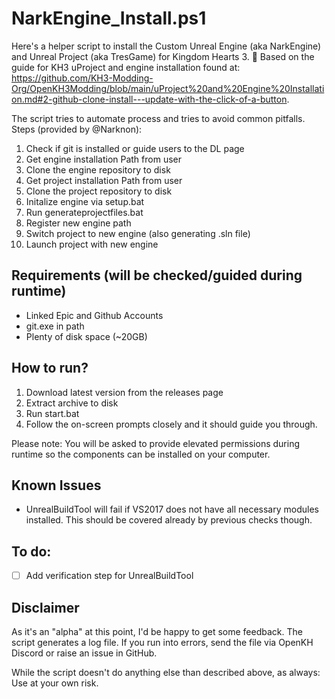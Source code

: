 # NarkEngine_Install.ps1

Here's a helper script to install the Custom Unreal Engine (aka NarkEngine) and Unreal Project (aka TresGame) for Kingdom Hearts 3. 🙂 Based on the guide for KH3 uProject and engine installation found at:
https://github.com/KH3-Modding-Org/OpenKH3Modding/blob/main/uProject%20and%20Engine%20Installation.md#2-github-clone-install---update-with-the-click-of-a-button. 

The script tries to automate process and tries to avoid common pitfalls. Steps (provided by @Narknon):
1) Check if git is installed or guide users to the DL page
2) Get engine installation Path from user
3) Clone the engine repository to disk
4) Get project installation Path from user
5) Clone the project repository to disk
6) Initalize engine via setup.bat
7) Run generateprojectfiles.bat
8) Register new engine path
9) Switch project to new engine (also generating .sln file)
10) Launch project with new engine

## Requirements (will be checked/guided during runtime)
- Linked Epic and Github Accounts
- git.exe in path
- Plenty of disk space (~20GB)

## How to run?
1) Download latest version from the releases page
2) Extract archive to disk
3) Run start.bat
4) Follow the on-screen prompts closely and it should guide you through.

Please note: You will be asked to provide elevated permissions during runtime so the components can be installed on your computer. 

## Known Issues
- UnrealBuildTool will fail if VS2017 does not have all necessary modules installed. This should be covered already by previous checks though.

## To do:
- [ ] Add verification step for UnrealBuildTool

## Disclaimer
As it's an "alpha" at this point, I'd be happy to get some feedback. The script generates a log file. If you run into errors, send the file via OpenKH Discord or raise an issue in GitHub.

While the script doesn't do anything else than described above, as always: Use at your own risk.